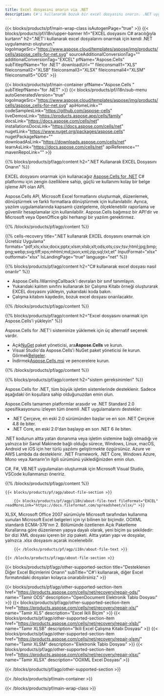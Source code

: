 ```yaml
---
title: Excel dosyasını onarın via .NET
description: C#'i kullanarak bozuk bir excel dosyasını onarın. .NET uygulamasında bozuk excel dosyasını onarmak için kurtarma aracı.
---
```

{{< blocks/products/pf/main-wrap-class isAutogenPage="true" >}}
{{< blocks/products/pf/i18n/upper-banner h1="EXCEL dosyasını C# aracılığıyla kurtarın" h2=".NET\'i kullanarak excel dosyalarını onarmak için kendi .NET uygulamanızı oluşturun." logoImageSrc="https://www.aspose.cloud/templates/aspose/img/products/cells/aspose_cells-for-net.svg" sourceAdditionalConversionTag="" additionalConversionTag="EXCEL" pfName="Aspose.Cells" subTitlepfName="for .NET" downloadUrl="" fileiconsmall1="XLS" fileiconsmall2="XLSB" fileiconsmall3="XLSX" fileiconsmall4="XLSM" fileiconsmall5="ODS" >}}

{{< blocks/products/pf/main-container pfName="Aspose.Cells " subTitlepfName="for .NET" >}}
{{< blocks/products/pf/i18n/sub-menu autoGeneratedVersion="true" logoImageSrc="https://www.aspose.cloud/templates/aspose/img/products/cells/aspose_cells-for-net.svg" apiHomeLink="" codeSamplesLink="https://github.com/aspose-cells" liveDemosLink="https://products.aspose.app/cells/family" docsLink="https://docs.aspose.com/cells/net" installationsDocsLink="https://docs.aspose.com/cells/net" nugetLink="https://www.nuget.org/packages/aspose.cells" nugetPackageName="" downloadAsLink="https://downloads.aspose.com/cells/net" learnAsLink="https://docs.aspose.com/cells/net" apiReference="" mavenRepoLink="" >}}

{{% blocks/products/pf/agp/content h2=".NET Kullanarak EXCEL Dosyasını Onarın" %}}

 EXCEL dosyasını onarmak için kullanacağız
 [Aspose.Cells for .NET](https://products.aspose.com/cells/net) 
 C# platformu için zengin özelliklere sahip, güçlü ve kullanımı kolay bir belge işleme API olan API.
 
 Aspose.Cells API, Microsoft Excel formatlarını oluşturmak, düzenlemek, dönüştürmek ve farklı formatlara dönüştürmek için kullanılabilir. Ayrıca, yazılım uygulamalarında kapsamlı çizelgeleme, ölçeklenebilir raporlama ve güvenilir hesaplamalar için kullanılabilir. Aspose.Cells bağımsız bir API'dir ve Microsoft veya OpenOffice gibi herhangi bir yazılım gerektirmez.

{{% /blocks/products/pf/agp/content %}}

{{% cells-recovery title=".NET kullanarak EXCEL dosyasını onarmak için Ücretsiz Uygulama" formats="pdf;xls;xlsx;docx;pptx;xlsm;xlsb;xlt;ods;ots;csv;tsv;html;jpg;bmp;png;webp;svg;tiff;xps;mhtml;md;json;xml;zip;sql;txt;et" InputFormat="xlsx" outformat="xlsx" IsLandingPage="true" language="net" %}}

{{% blocks/products/pf/agp/content h2="C# kullanarak excel dosyası nasıl onarılır" %}}

+ Aspose.Cells.IWarningCallback'i devralan bir sınıf tanımlayın.
+ Yukarıdaki kalıtım sınıfını kullanarak bir Çalışma Kitabı örneği oluşturarak EXCEL dosyasını yükleyin, yukarıdaki koda bakın.
+ Çalışma kitabını kaydedin, bozuk excel dosyası onarılacaktır.

{{% /blocks/products/pf/agp/content %}}


{{% blocks/products/pf/agp/content h2="Excel dosyasını onarmak için Aspose.Cells\'i yükleyin" %}}

Aspose.Cells for .NET'i sisteminize yüklemek için üç alternatif seçenek vardır.
-  Açık[NuGet](https://www.nuget.org/packages/aspose.cells) paket yöneticisi, ara**Aspose.Cells** ve kurun.
-  Visual Studio'da Aspose.Cells'i NuGet paket yöneticisi ile kurun. Görmek[Belgeler](https://docs.aspose.com/cells/net/getting-started/#install-asposecells-through-nuget). 
-  İndirmek[Aspose.Cells.msi](https://releases.aspose.com/cells/net/) ve pencerelere kurun.

{{% /blocks/products/pf/agp/content %}}

    
{{% blocks/products/pf/agp/content h2="sistem gereksinimleri" %}}

 Aspose.Cells for .NET, tüm büyük işletim sistemlerinde desteklenir. Sadece aşağıdaki ön koşullara sahip olduğunuzdan emin olun.
 
Aspose.Cells tamamen platformlar arasıdır ve .NET Standard 2.0 spesifikasyonunu izleyen tüm önemli .NET uygulamalarını destekler:
-  .NET Çerçeve, en eski 2.0 sürümünden başlar ve en son .NET Çerçeve 4.8 ile biter.
-  .NET Core, en eski 2.0'dan başlayıp en son .NET 6 ile biten.

.NET kodunun altta yatan donanıma veya işletim sistemine bağlı olmadığı ve yalnızca bir Sanal Makinede bağlı olduğu sürece, Windows, Linux, macOS, Android ve iOS için her türlü yazılımı geliştirmekte özgürsünüz. Azure ve AWS Lambda da desteklenir. .NET Framework, .NET Core, Windows Azure, Mono veya Xamarin'in ilgili sürümünü yüklediğinizden emin olun.

C#, F#, VB.NET uygulamaları oluşturmak için Microsoft Visual Studio, VSCode kullanmanızı öneririz.

{{% /blocks/products/pf/agp/content %}}
    
    
<!-- aboutfile Starts -->

    {{< blocks/products/pf/agp/about-file-section >}}

        {{< blocks/products/pf/agp/i18n/about-file-text fileFormat="EXCEL" readMoreLink="https://docs.fileformat.com/spreadsheet/xlsx/" >}}
XLSX, Microsoft Office 2007 sürümüyle Microsoft tarafından kullanıma sunulan Microsoft Excel belgeleri için iyi bilinen bir biçimdir. OOXML standardı ECMA-376'nın 2. Bölümünde özetlenen Açık Paketleme Kurallarına göre düzenlenen yapıya dayalı olarak, yeni biçim şu şekildedir: bir dizi XML dosyası içeren bir zip paketi. Altta yatan yapı ve dosyalar, yalnızca .xlsx dosyasını açarak incelenebilir.

        {{< /blocks/products/pf/agp/i18n/about-file-text >}}

    {{< /blocks/products/pf/agp/about-file-section >}}

<!-- aboutfile Ends -->

{{< blocks/products/pf/agp/other-supported-section title="Desteklenen Diğer Excel Biçimlerini Onarın" subTitle="C#\'i kullanarak, diğer Excel formatındaki dosyaları kolayca onarabilirsiniz." >}}

{{< blocks/products/pf/agp/other-supported-section-item href="https://products.aspose.com/cells/net/recovery/repair-ods/" name="Tamir ODS" description="OpenDocument Elektronik Tablo Dosyası" >}}
{{< blocks/products/pf/agp/other-supported-section-item href="https://products.aspose.com/cells/net/recovery/repair-xls/" name="Tamir XLS" description="Excel İkili Biçim" >}}
{{< blocks/products/pf/agp/other-supported-section-item href="https://products.aspose.com/cells/net/recovery/repair-xlsb/" name="Tamir XLSB" description="İkili Excel Çalışma Kitabı Dosyası" >}}
{{< blocks/products/pf/agp/other-supported-section-item href="https://products.aspose.com/cells/net/recovery/repair-xlsm/" name="Tamir XLSM" description="Elektronik Tablo Dosyası" >}}
{{< blocks/products/pf/agp/other-supported-section-item href="https://products.aspose.com/cells/net/recovery/repair-xlsx/" name="Tamir XLSX" description="OOXML Excel Dosyası" >}}

{{< /blocks/products/pf/agp/other-supported-section >}}

{{< /blocks/products/pf/main-container >}}
    
{{< /blocks/products/pf/main-wrap-class >}}
